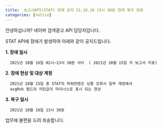 ```yaml
---
title:  보고서API(STAT) 장애 공지 21.10.16 13시 30분 현재 복구 완료
categories: [notice]
---
```

안녕하십니까? 네이버 검색광고 API 담당자입니다.

STAT API에 장애가 발생하여 아래와 같이 공지드립니다. 

  **1. 장애 일시** 

      2021년 10월 16일 02시~13시 30분 사이  ( 2021년 10월 15일 자 보고서 지표)


  **2. 장애 현상 및 대상 계정** 

      2021년 10월 15일 중 STAT의 파워컨텐츠 상품 조회시 일부 계정에서  
      avgRnk 필드의 리턴값이 마이너스로 표시 되는 현상

  **3. 복구 일시** 

      2021년 10월 16일 13시 30분 
      

  업무에 불편을 드려 죄송합니다. 
